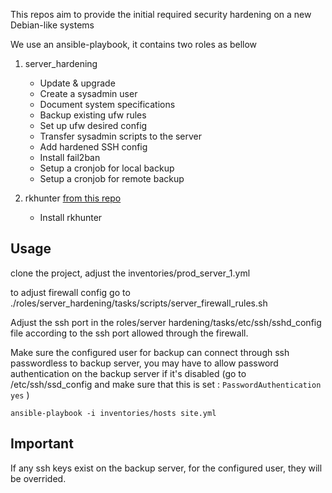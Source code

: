 This repos aim to provide the initial required security hardening on a new Debian-like systems

We use an ansible-playbook, it contains two roles as bellow

1. server_hardening
    * Update & upgrade
    * Create a sysadmin user
    * Document system specifications
    * Backup existing ufw rules
    * Set up ufw desired config
    * Transfer sysadmin scripts to the server
    * Add hardened SSH config
    * Install fail2ban
    * Setup a cronjob for local backup
    * Setup a cronjob for remote backup
    
2. rkhunter [from this repo](https://github.com/maxlareo/ansible-rkhunter)
    * Install rkhunter

## Usage

clone the project, adjust the inventories/prod_server_1.yml

to adjust firewall config go to ./roles/server_hardening/tasks/scripts/server_firewall_rules.sh

Adjust the ssh port in the roles/server hardening/tasks/etc/ssh/sshd_config file according to the ssh port allowed through the firewall.

Make sure the configured user for backup can connect through ssh passwordless to backup server, you may have to allow password authentication on the backup server if it's disabled (go to /etc/ssh/ssd_config and make sure that this is set  : ``` PasswordAuthentication yes ``` )


``` ansible-playbook -i inventories/hosts site.yml ```

## Important
If any ssh keys exist on the backup server, for the configured user, they will be overrided.